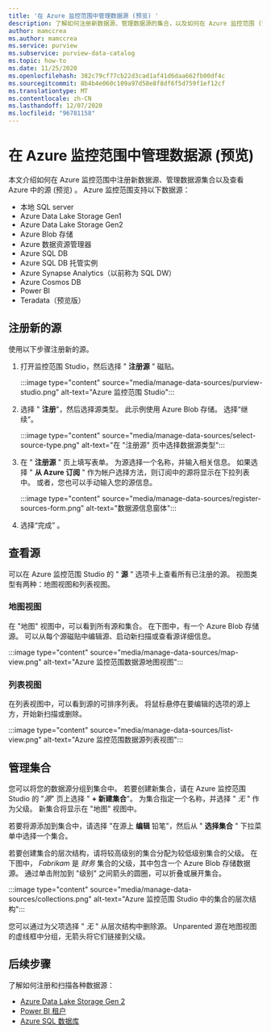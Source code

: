 ```yaml
---
title: '在 Azure 监控范围中管理数据源 (预览) '
description: 了解如何注册新数据源、管理数据源的集合，以及如何在 Azure 监控范围 (预览) 中查看源。
author: mamccrea
ms.author: mamccrea
ms.service: purview
ms.subservice: purview-data-catalog
ms.topic: how-to
ms.date: 11/25/2020
ms.openlocfilehash: 382c79cf77cb22d3cad1af41d6daa662fb00df4c
ms.sourcegitcommit: 8b4b4e060c109a97d58e8f8df6f5d759f1ef12cf
ms.translationtype: MT
ms.contentlocale: zh-CN
ms.lasthandoff: 12/07/2020
ms.locfileid: "96781158"
---
```

# <a name="manage-data-sources-in-azure-purview-preview"></a>在 Azure 监控范围中管理数据源 (预览) 

本文介绍如何在 Azure 监控范围中注册新数据源、管理数据源集合以及查看 Azure 中的源 (预览) 。 Azure 监控范围支持以下数据源：

* 本地 SQL server
* Azure Data Lake Storage Gen1 
* Azure Data Lake Storage Gen2
* Azure Blob 存储
* Azure 数据资源管理器
* Azure SQL DB
* Azure SQL DB 托管实例
* Azure Synapse Analytics（以前称为 SQL DW）
* Azure Cosmos DB
* Power BI
* Teradata（预览版）

## <a name="register-a-new-source"></a>注册新的源

使用以下步骤注册新的源。

1. 打开监控范围 Studio，然后选择 " **注册源** " 磁贴。

   :::image type="content" source="media/manage-data-sources/purview-studio.png" alt-text="Azure 监控范围 Studio":::

1. 选择 " **注册**"，然后选择源类型。 此示例使用 Azure Blob 存储。 选择“继续”。 

   :::image type="content" source="media/manage-data-sources/select-source-type.png" alt-text="在 &quot;注册源&quot; 页中选择数据源类型":::

1. 在 " **注册源** " 页上填写表单。 为源选择一个名称，并输入相关信息。 如果选择 " **从 Azure 订阅** " 作为帐户选择方法，则订阅中的源将显示在下拉列表中。 或者，您也可以手动输入您的源信息。

   :::image type="content" source="media/manage-data-sources/register-sources-form.png" alt-text="数据源信息窗体":::

1. 选择“完成”  。

## <a name="view-sources"></a>查看源

可以在 Azure 监控范围 Studio 的 " **源** " 选项卡上查看所有已注册的源。 视图类型有两种：地图视图和列表视图。

### <a name="map-view"></a>地图视图

在 "地图" 视图中，可以看到所有源和集合。 在下图中，有一个 Azure Blob 存储源。 可以从每个源磁贴中编辑源、启动新扫描或查看源详细信息。

:::image type="content" source="media/manage-data-sources/map-view.png" alt-text="Azure 监控范围数据源地图视图":::

### <a name="list-view"></a>列表视图

在列表视图中，可以看到源的可排序列表。 将鼠标悬停在要编辑的选项的源上方，开始新扫描或删除。

:::image type="content" source="media/manage-data-sources/list-view.png" alt-text="Azure 监控范围数据源列表视图":::

## <a name="manage-collections"></a>管理集合

您可以将您的数据源分组到集合中。 若要创建新集合，请在 Azure 监控范围 Studio 的 "*源*" 页上选择 " **+ 新建集合**"。 为集合指定一个名称，并选择 " *无* " 作为父级。 新集合将显示在 "地图" 视图中。

若要将源添加到集合中，请选择 "在源上 **编辑** 铅笔"，然后从 " **选择集合** " 下拉菜单中选择一个集合。

若要创建集合的层次结构，请将较高级别的集合分配为较低级别集合的父级。 在下图中， *Fabrikam* 是 *财务* 集合的父级，其中包含一个 Azure Blob 存储数据源。 通过单击附加到 "级别" 之间箭头的圆圈，可以折叠或展开集合。

:::image type="content" source="media/manage-data-sources/collections.png" alt-text="Azure 监控范围 Studio 中的集合的层次结构":::

您可以通过为父项选择 " *无* " 从层次结构中删除源。 Unparented 源在地图视图的虚线框中分组，无箭头将它们链接到父级。

## <a name="next-steps"></a>后续步骤

了解如何注册和扫描各种数据源：

* [Azure Data Lake Storage Gen 2](register-scan-adls-gen2.md)
* [Power BI 租户](register-scan-power-bi-tenant.md)
* [Azure SQL 数据库](register-scan-azure-sql-database.md)
